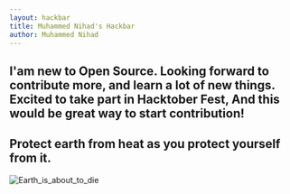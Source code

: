 ```yaml
---
layout: hackbar
title: Muhammed Nihad's Hackbar
author: Muhammed Nihad
---
```


I'am new to Open Source. Looking forward to contribute more, and learn a lot of new things. Excited to take part in Hacktober Fest, And this would be great way to start contribution!
---

## Protect earth from heat as you protect yourself from it.

![Earth_is_about_to_die]({{site.baseurl}}/assets/images/MuhammedNihad.jpg)